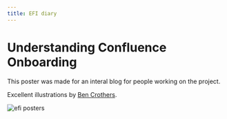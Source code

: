 ```yaml
---
title: EFI diary
---
```


# Understanding Confluence Onboarding 

This poster was made for an interal blog for people working on the project. 

Excellent illustrations by [Ben Crothers](https://twitter.com/bencrothers). 

![efi posters](/images/Confluence-Poster.png)